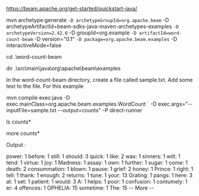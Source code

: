 https://beam.apache.org/get-started/quickstart-java/

mvn archetype:generate `
  -D archetypeGroupId=org.apache.beam `
  -D archetypeArtifactId=beam-sdks-java-maven-archetypes-examples `
  -D archetypeVersion=2.42.0 `
  -D groupId=org.example `
  -D artifactId=word-count-beam `
  -D version="0.1" `
  -D package=org.apache.beam.examples `
  -D interactiveMode=false
   
cd .\word-count-beam

dir .\src\main\java\org\apache\beam\examples

In the word-count-beam directory, create a file called sample.txt. Add some text to the file. For this example

mvn compile exec:java -D exec.mainClass=org.apache.beam.examples.WordCount `
 -D exec.args="--inputFile=sample.txt --output=counts" -P direct-runner

ls counts*
   
more counts*

Output :

power: 1
before: 1
still: 1
should: 3
quick: 1
like: 2
wax: 1
sinners: 1
wilt: 1
tend: 1
virtue: 1
joy: 1
Madness: 1
assay: 1
own: 1
further: 1
sugar: 1
come: 1
death: 2
consummation: 1
blown: 1
pause: 1
grief: 2
honey: 1
Prince: 1
right: 1
tell: 1
thank: 1
enough: 2
returns: 1
tune: 1
your: 13
Grating: 1
pangs: 1
here: 3
at: 1
set: 1
patient: 1
would: 3
A: 1
helps: 1
poor: 1
confusion: 1
contumely: 1
er: 4
offences: 1
OPHELIA: 15
sometime: 1
The: 15
-- More  --

